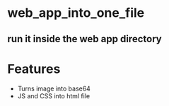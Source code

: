 # web_app_into_one_file

## run it inside the web app directory

# Features
* Turns image into base64
* JS and CSS into html file
